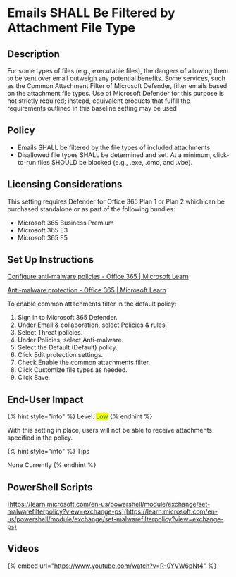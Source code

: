# Emails SHALL Be Filtered by Attachment File Type

## Description

For some types of files (e.g., executable files), the dangers of allowing them to be sent over email outweigh any potential benefits. Some services, such as the Common Attachment Filter of Microsoft Defender, filter emails based on the attachment file types. Use of Microsoft Defender for this purpose is not strictly required; instead, equivalent products that fulfill the requirements outlined in this baseline setting may be used

## Policy

* &#x20;Emails SHALL be filtered by the file types of included attachments
* Disallowed file types SHALL be determined and set. At a minimum, click-to-run files SHOULD be blocked (e.g., .exe, .cmd, and .vbe).

## Licensing Considerations

This setting requires Defender for Office 365 Plan 1 or Plan 2 which can be purchased standalone or as part of the following bundles:

* Microsoft 365 Business Premium
* Microsoft 365 E3
* Microsoft 365 E5

## Set Up Instructions

[Configure anti-malware policies - Office 365 | Microsoft Learn](https://learn.microsoft.com/en-us/microsoft-365/security/office-365-security/anti-malware-policies-configure?view=o365-worldwide)

[Anti-malware protection - Office 365 | Microsoft Learn](https://learn.microsoft.com/en-us/microsoft-365/security/office-365-security/anti-malware-protection-about?view=o365-worldwide#anti-malware-policies)

To enable common attachments filter in the default policy:

1. Sign in to Microsoft 365 Defender.
2. Under Email & collaboration, select Policies & rules.
3. Select Threat policies.
4. Under Policies, select Anti-malware.
5. Select the Default (Default) policy.
6. Click Edit protection settings.
7. Check Enable the common attachments filter.
8. Click Customize file types as needed.
9. Click Save.

## End-User Impact

{% hint style="info" %}
Level: <mark style="color:green;">Low</mark>
{% endhint %}

With this setting in place, users will not be able to receive attachments specified in the policy.

{% hint style="info" %}
Tips

None Currently
{% endhint %}

## PowerShell Scripts

[https://learn.microsoft.com/en-us/powershell/module/exchange/set-malwarefilterpolicy?view=exchange-ps](https://learn.microsoft.com/en-us/powershell/module/exchange/set-malwarefilterpolicy?view=exchange-ps)

## Videos

{% embed url="https://www.youtube.com/watch?v=R-0YVW6pNt4" %}

